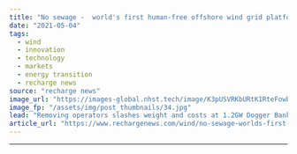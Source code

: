```yaml
---
title: "No sewage -  world's first human-free offshore wind grid platform 'saves hundreds of millions'"
date: "2021-05-04"
tags: 
  - wind
  - innovation
  - technology
  - markets
  - energy transition
  - recharge news
source: "recharge news"
image_url: "https://images-global.nhst.tech/image/K3pUSVRKbURtK1RteFowbVcyVm9iU0gva0t5c1JWL0VFWnEvREVPRisvcz0=/nhst/binary/63f175e46872a12687bbb8f458a91f35"
image_fp: "/assets/img/post_thumbnails/34.jpg"
lead: "Removing operators slashes weight and costs at 1.2GW Dogger Bank HVDC platform off UK, developers say"
article_url: "https://www.rechargenews.com/wind/no-sewage-worlds-first-human-free-offshore-wind-grid-platform-saves-hundreds-of-millions/2-1-1005147"
---
```


---

